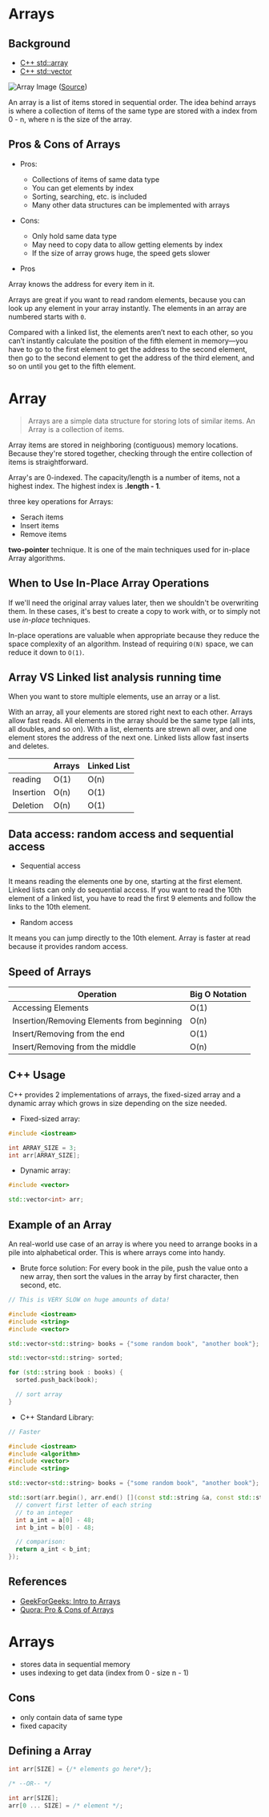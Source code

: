 # Arrays

## Background

- [C++ std::array](http://www.cplusplus.com/reference/array/array/)
- [C++ std::vector](http://www.cplusplus.com/reference/vector/vector/)

![Array Image](https://media.geeksforgeeks.org/wp-content/uploads/C-Arrays.jpg)
([Source](https://www.geeksforgeeks.org/c-sharp-arrays/))

An array is a list of items stored in sequential order. The idea behind arrays is where a collection of items of the same type are stored with a index from 0 - n, where n is the size of the array.

## Pros & Cons of Arrays

- Pros:
  - Collections of items of same data type
  - You can get elements by index
  - Sorting, searching, etc. is included
  - Many other data structures can be implemented with arrays
- Cons:

  - Only hold same data type
  - May need to copy data to allow getting elements by index
  - If the size of array grows huge, the speed gets slower

- Pros

Array knows the address for every item in it.

Arrays are great if you want to read random elements, because you can look up any element in your array instantly. The elements in an array are numbered starts with `0`.

Compared with a linked list, the elements aren’t next to each other, so you can’t instantly calculate the position of the fifth element in memory—you have to go to the first element to get the address to the second element, then go to the second element to get the address of the third element, and so on until you get to the fifth element.

# Array

> Arrays are a simple data structure for storing lots of similar items. An Array is a collection of items.

Array items are stored in neighboring (contiguous) memory locations. Because they're stored together, checking through the entire collection of items is straightforward.

Array's are 0-indexed. The capacity/length is a number of items, not a highest index. The highest index is **.length - 1**.

three key operations for Arrays:

- Serach items
- Insert items
- Remove items

**two-pointer** technique. It is one of the main techniques used for in-place Array algorithms.

## When to Use In-Place Array Operations

If we'll need the original array values later, then we shouldn't be overwriting them. In these cases, it's best to create a copy to work with, or to simply not use _in-place_ techniques.

In-place operations are valuable when appropriate because they reduce the space complexity of an algorithm. Instead of requiring `O(N)` space, we can reduce it down to `O(1)`.

## Array VS Linked list analysis running time

When you want to store multiple elements, use an array or a list.

With an array, all your elements are stored right next to each other. Arrays allow fast reads. All elements in the array should be the same type (all ints, all doubles, and so on).
With a list, elements are strewn all over, and one element stores the address of the next one. Linked lists allow fast inserts and deletes.

|           | Arrays | Linked List |
| --------- | ------ | ----------- |
| reading   | O(1)   | O(n)        |
| Insertion | O(n)   | O(1)        |
| Deletion  | O(n)   | O(1)        |

## Data access: random access and sequential access

- Sequential access

It means reading the elements one by one, starting at the first element. Linked lists can only do sequential access. If you want to read the 10th element of a linked list, you have to read the first 9 elements and follow the links to the 10th element.

- Random access

It means you can jump directly to the 10th element. Array is faster at read because it provides random access.

## Speed of Arrays

| Operation                                  | Big O Notation |
| ------------------------------------------ | -------------- |
| Accessing Elements                         | O(1)           |
| Insertion/Removing Elements from beginning | O(n)           |
| Insert/Removing from the end               | O(1)           |
| Insert/Removing from the middle            | O(n)           |

## C++ Usage

C++ provides 2 implementations of arrays, the fixed-sized array and a dynamic array which grows in size depending on the size needed.

- Fixed-sized array:

```cpp
#include <iostream>

int ARRAY_SIZE = 3;
int arr[ARRAY_SIZE];
```

- Dynamic array:

```cpp
#include <vector>

std::vector<int> arr;
```

## Example of an Array

An real-world use case of an array is where you need to arrange books in a pile into alphabetical order. This is where arrays come into handy.

- Brute force solution:
  For every book in the pile, push the value onto a new array, then sort the values in the array by first character, then second, etc.

```cpp
// This is VERY SLOW on huge amounts of data!

#include <iostream>
#include <string>
#include <vector>

std::vector<std::string> books = {"some random book", "another book"};

std::vector<std::string> sorted;

for (std::string book : books) {
  sorted.push_back(book);

  // sort array
}
```

- C++ Standard Library:

```cpp
// Faster

#include <iostream>
#include <algorithm>
#include <vector>
#include <string>

std::vector<std::string> books = {"some random book", "another book"};

std::sort(arr.begin(), arr.end() [](const std::string &a, const std::string &b) {
  // convert first letter of each string
  // to an integer
  int a_int = a[0] - 48;
  int b_int = b[0] - 48;

  // comparison:
  return a_int < b_int;
});
```

## References

- [GeekForGeeks: Intro to Arrays](https://www.geeksforgeeks.org/introduction-to-arrays/)
- [Quora: Pro & Cons of Arrays](https://www.quora.com/What-are-the-pros-and-cons-of-arrays-in-C-programming-language#:~:text=The%20pros%20are%3A%20you%20need,pass%20the%20right%20size%2Flength.)

# Arrays

- stores data in sequential memory
- uses indexing to get data (index from 0 - size n - 1)

## Cons

- only contain data of same type
- fixed capacity

## Defining a Array

```cpp
int arr[SIZE] = {/* elements go here*/};

/* --OR-- */

int arr[SIZE];
arr[0 ... SIZE] = /* element */;
```
